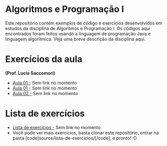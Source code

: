 # Algoritmos e Programação I #

Este repositório contém exemplos de código e exercícios desenvolvidos em estudos da disciplina de Algoritmos e Programação I. Os códigos
aqui encontrados foram feitos usando a linguagem de programação Java e linguagem algorítmica. Veja uma breve descrição da disciplina
aqui.

# Exercícios da aula #

**(Prof. Lucia Saccomori)**

 + [Aula 01 -](algoritmos-e-programacao-i/aula-01.md) Sem link no momento
 + [Aula 01 -](algoritmos-e-programacao-i/aula-02.md) Sem link no momento
 + [Aula 02 -](algoritmos-e-programacao-i/aula-03.md) Sem link no momento

# Lista de exercícios #

 + [Lista de exercícios -](lista-de-exercicios/exercicio-01.md) Sem link no momento
 + Você pode ver mais exercícios, basta clonar este repositório, entrar na pasta [code]source/lista-de-exercicios/[/code], e pronto! :D